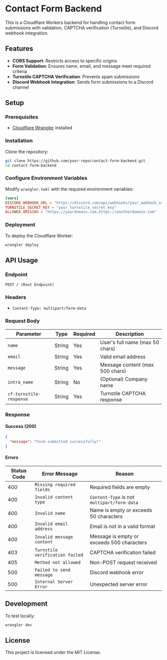 # Contact Form Backend

This is a Cloudflare Workers backend for handling contact form submissions with validation, CAPTCHA verification (Turnstile), and Discord webhook integration.

## Features

- **CORS Support**: Restricts access to specific origins
- **Form Validation**: Ensures name, email, and message meet required criteria
- **Turnstile CAPTCHA Verification**: Prevents spam submissions
- **Discord Webhook Integration**: Sends form submissions to a Discord channel

## Setup

### Prerequisites

- [Cloudflare Wrangler](https://developers.cloudflare.com/workers/wrangler/install-and-update/) installed

### Installation

Clone the repository:

```sh
git clone https://github.com/your-repo/contact-form-backend.git
cd contact-form-backend
```

### Configure Environment Variables

Modify `wrangler.toml` with the required environment variables:

```toml
[vars]
DISCORD_WEBHOOK_URL = "https://discord.com/api/webhooks/your_webhook_url"
TURNSTILE_SECRET_KEY = "your_turnstile_secret_key"
ALLOWED_ORIGINS = "https://yourdomain.com,https://anotherdomain.com"
```

### Deployment

To deploy the Cloudflare Worker:

```sh
wrangler deploy
```

## API Usage

### Endpoint

```
POST / (Root Endpoint)
```

### Headers

- `Content-Type: multipart/form-data`

### Request Body

| Parameter       | Type   | Required | Description                           |
|---------------|--------|----------|---------------------------------------|
| `name`       | String | Yes      | User's full name (max 50 chars)      |
| `email`      | String | Yes      | Valid email address                  |
| `message`    | String | Yes      | Message content (max 500 chars)      |
| `intra_name` | String | No       | (Optional) Company name              |
| `cf-turnstile-response` | String | Yes | Turnstile CAPTCHA response |

### Response

#### Success (200)

```json
{
  "message": "Form submitted successfully!"
}
```

#### Errors

| Status Code | Error Message                  | Reason |
|------------|--------------------------------|--------|
| 400        | `Missing required fields`      | Required fields are empty |
| 400        | `Invalid content type`         | `Content-Type` is not `multipart/form-data` |
| 400        | `Invalid name`                 | Name is empty or exceeds 50 characters |
| 400        | `Invalid email address`        | Email is not in a valid format |
| 400        | `Invalid message content`      | Message is empty or exceeds 500 characters |
| 403        | `Turnstile verification failed` | CAPTCHA verification failed |
| 405        | `Method not allowed`           | Non-POST request received |
| 500        | `Failed to send message`       | Discord webhook error |
| 500        | `Internal Server Error`        | Unexpected server error |

## Development

To test locally:

```sh
wrangler dev
```

## License

This project is licensed under the MIT License.

